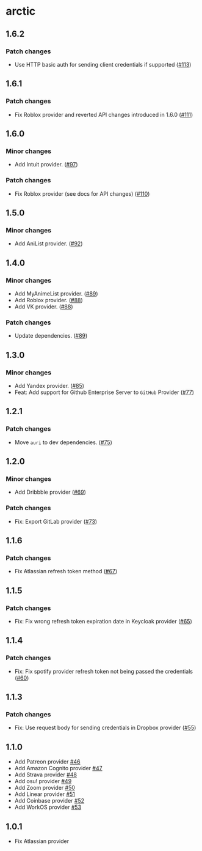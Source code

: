 # arctic

## 1.6.2

### Patch changes

- Use HTTP basic auth for sending client credentials if supported ([#113](https://github.com/pilcrowOnPaper/arctic/pull/113))

## 1.6.1

### Patch changes

- Fix Roblox provider and reverted API changes introduced in 1.6.0 ([#111](https://github.com/pilcrowOnPaper/arctic/pull/111))

## 1.6.0

### Minor changes

- Add Intuit provider. ([#97](https://github.com/pilcrowOnPaper/arctic/pull/97))

### Patch changes

- Fix Roblox provider (see docs for API changes) ([#110](https://github.com/pilcrowOnPaper/arctic/pull/110))

## 1.5.0

### Minor changes

- Add AniList provider. ([#92](https://github.com/pilcrowOnPaper/arctic/pull/92))

## 1.4.0

### Minor changes

- Add MyAnimeList provider. ([#89](https://github.com/pilcrowOnPaper/arctic/pull/89))
- Add Roblox provider. ([#88](https://github.com/pilcrowOnPaper/arctic/pull/88))
- Add VK provider. ([#88](https://github.com/pilcrowOnPaper/arctic/pull/88))

### Patch changes

- Update dependencies. ([#89](https://github.com/pilcrowOnPaper/arctic/pull/89))

## 1.3.0

### Minor changes

- Add Yandex provider. ([#85](https://github.com/pilcrowOnPaper/arctic/pull/85))
- Feat: Add support for Github Enterprise Server to `GitHub` Provider ([#77](https://github.com/pilcrowOnPaper/arctic/pull/77))

## 1.2.1

### Patch changes

- Move `auri` to dev dependencies. ([#75](https://github.com/pilcrowOnPaper/arctic/pull/75))

## 1.2.0

### Minor changes

- Add Dribbble provider ([#69](https://github.com/pilcrowOnPaper/arctic/pull/69))

### Patch changes

- Fix: Export GitLab provider ([#73](https://github.com/pilcrowOnPaper/arctic/pull/73))

## 1.1.6

### Patch changes

- Fix Atlassian refresh token method ([#67](https://github.com/pilcrowOnPaper/arctic/pull/67))

## 1.1.5

### Patch changes

- Fix: Fix wrong refresh token expiration date in Keycloak provider ([#65](https://github.com/pilcrowOnPaper/arctic/pull/65))

## 1.1.4

### Patch changes

- Fix: Fix spotify provider refresh token not being passed the credentials ([#60](https://github.com/pilcrowOnPaper/arctic/pull/60))

## 1.1.3

### Patch changes

- Fix: Use request body for sending credentials in Dropbox provider ([#55](https://github.com/pilcrowOnPaper/arctic/pull/55))

## 1.1.0

- Add Patreon provider [#46](https://github.com/pilcrowOnPaper/arctic/pull/46)
- Add Amazon Cognito provider [#47](https://github.com/pilcrowOnPaper/arctic/pull/47)
- Add Strava provider [#48](https://github.com/pilcrowOnPaper/arctic/pull/48)
- Add osu! provider [#49](https://github.com/pilcrowOnPaper/arctic/pull/49)
- Add Zoom provider [#50](https://github.com/pilcrowOnPaper/arctic/pull/50)
- Add Linear provider [#51](https://github.com/pilcrowOnPaper/arctic/pull/51)
- Add Coinbase provider [#52](https://github.com/pilcrowOnPaper/arctic/pull/52)
- Add WorkOS provider [#53](https://github.com/pilcrowOnPaper/arctic/pull/53)

## 1.0.1

- Fix Atlassian provider
